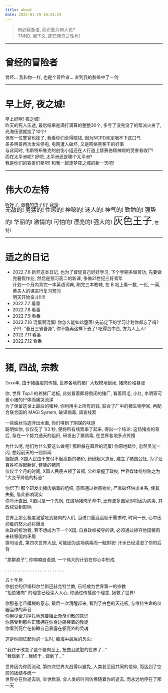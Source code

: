 ```yaml
---
title: about
date: 2022-01-29 20:53:24
---
```

> 何必窥吾语, 而识吾为何人也?  
> TNND, 阅下文, 即已晓吾之性也!

- - -

# 曾经的冒险者
曾经...
我和你一样, 也是个冒险者...
直到我的膝盖中了一剑

- - -

# 早上好, 夜之城!
早上好啊! 夜之城!  
昨天的死人乐透, 最后结果是满打满算的整整30个, 多亏了没完没了的帮派火拼了, 光海伍德就挂了10个!  
但有一位警官也挂了, 我看你们全得赔钱, 因为NCPD肯定咽不下这口气  
圣多明哥再次发生停电, 电网遭人破坏, 又是网络黑客干的好事  
与此同时, 韦斯特布鲁克的创伤小组还在人行道上替赛伯精神病的受害者收尸!  
而在太平洲呢? 好吧, 太平洲还是哪个太平洲?  
我是你们的铁哥们斯坦! 和我一起逐梦夜之城的新一天吧!  

- - - 

# 伟大の左特
听好了, 愚蠢</span>的虫子们! 我是:  
<span style="font-size: 130%; line-height: 0.1em">无敌的!</span>
<span style="font-size: 130%; line-height: 0.1em">勇猛的!</span>
<span style="font-size: 130%; line-height: 0.1em">性感的!</span>
<span style="font-size: 130%; line-height: 0.1em">神秘的!</span>
<span style="font-size: 130%; line-height: 0.1em">迷人的!</span>
<span style="font-size: 130%; line-height: 0.1em">神气的!</span>
<span style="font-size: 130%; line-height: 0.1em">勤勉的!</span>
<span style="font-size: 130%; line-height: 0.1em">强势的!</span>
<span style="font-size: 130%; line-height: 0.1em">华丽的!</span>
<span style="font-size: 130%; line-height: 0.1em">激情的!</span>
<span style="font-size: 130%; line-height: 0.1em">可怕的!</span>
<span style="font-size: 130%; line-height: 0.1em">漂亮的!</span>
<span style="font-size: 130%; line-height: 0.1em">强大的!</span>
<span style="font-size: 220%;">灰色王子</span>, 左特!

- - -

# 适之的日记
- 2022.7.6
新开这本日记, 也为了督促自己好好学习, 下个学期多做苦功, 先要做完暑假作业, 然后是预习高二的新课, 争做21世纪三好青年  
计划一个月内背完一本英语词典, 刷完三本教辅, 在 B 站上看一数, 一化, 一英, 黄夫人的课进行复习预习  
明天开始奋斗!!!!!  
- 2022.7.7
看番
- 2022.7.8
看番
- 2022.7.9
看番
- 2022.7.10
混蛋啊混蛋! 你怎么能如此堕落! 先前定下的学习计划你都忘了吗? 子曰: "吾日三省吾身", 你不能再这样下去了! 吃得苦中苦, 方为人上人!  
- 2022.7.11
看番
- 2022.7.12
看番

- - -
# 猪, 四战, 宗教
2xxx年, 由于猪瘟疫的传播, 世界各地的猪厂大规模地倒闭, 猪肉价格暴涨  

你, 世界 Top.1 的养猪厂老板, 此刻看着即将倒闭的猪厂, 看着阿毛, 小红, 李明等可爱小猪的尸体而痛哭流涕  
为了保留这世上最后的猪种, 你利用手上所有的钱, 联合了厂中的猪生物学家, 再配合联合国的 MAGI System, 破译病毒, 调查线索  

一些蛛丝马迹浮出水面, 你们嗅到了阴谋的味道  
聪明如你, 仅仅花了 1/3 秒, 便将所有线索串了起来, 得出一个结论:
这场猪疫的背后, 存在一个势力通天的组织, 研发出了猪病毒, 在世界各地多点传播  

为什么呢, 他们为什么要这么做呢? 那群躲在幕后的混蛋! 你原地踏步, 忽然灵光一闪, 想起前天的一则新闻  
据报道, X国人民由于支付不起高额的猪价, 纷纷起义造反, 建立了猪国公社, 为了让百姓吃得起新鲜, 健康的猪肉  
仅仅半个月的时间, X国人民便占领了首都, 公社掌握了政权, 世界媒体纷纷称之为 "大变革降临的标志"  

你悟了! 那个研发出猪肉病毒的组织, 意图通过抬高物价, 严重破坏供求关系, 使其失衡, 借此影响现实  
你冷汗直出, X国只是一个先例, 在这场猪肉革命中, 还有更多国家即将因为病毒, 其政权受到影响  

世界上那么极度渴望吃到猪肉的人们, 当进口量远远低于需求时, 时间一长, 心中压抑着的怒火必将爆发  
执政的统治者, 若不想成为下一个X国, 自身政权被夺的话, 必须通过掠夺他国猪肉来转移国内矛盾  
换句话说, 第四次世界大战, 可能因为这场病毒而一触即发!  汗水已经浸湿了你的后背  

"那群疯子", 你喃喃自语道, 一个伟大的计划在你心中形成  

. . . . . . . .
. . . . . . . .
. . . . . . . .


五十年后  
你创立的伊塔科尔兰斯巴赫克特兰教, 已经成为世界第一的宗教  
"拒绝猪肉" 的理念已经深入人心, 你通过传播这个理念, 拯救了世界!  

你那苍老且模糊的意志, 最后一次清醒起来, 看到了白色的天花板, 与维持生命的仪器运作的声音  
你用尽全力挣扎地想要阻止渐渐消散的意识  
你感受到那些正簇拥在你身边痛哭着的教徒  
你看到死亡在俯瞰自己暴露在躯壳外的灵魂

这是你回忆起你的一生时, 脑海中最后的念头:

"我终于改变了这个猪肉至上, 扭曲且肮脏的世界了..."  
"我做到了...我终于...做到了..."

世界因为你而流动, 第四次世界大战得以避免, 人类甚至因共同的信仰, 而达到了空前的团结与统一  
世界亦在你逝去后, 举世默哀, 全人类的时间仿佛随着你的逝去, 而永远地停在了那一天  


